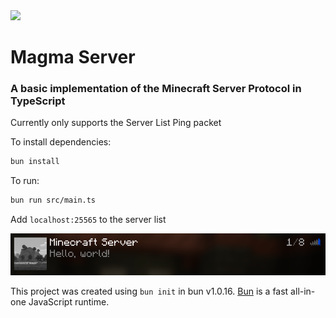 <img src="https://static.wikia.nocookie.net/minecraft_gamepedia/images/e/ed/Magma_Cube.png/revision/latest?cb=20190805151823" width="100">

# Magma Server

### A basic implementation of the Minecraft Server Protocol in TypeScript

Currently only supports the Server List Ping packet

To install dependencies:

```bash
bun install
```

To run:

```bash
bun run src/main.ts
```

Add `localhost:25565` to the server list

<img src="image.png">

This project was created using `bun init` in bun v1.0.16. [Bun](https://bun.sh) is a fast all-in-one JavaScript runtime.
